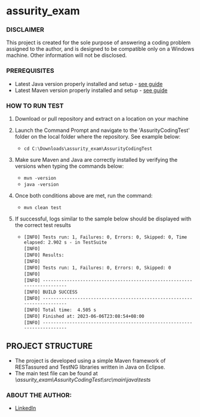 # assurity_exam

### DISCLAIMER
This project is created for the sole purpose of answering a coding problem assigned to the author, and is designed to be compatible only on a Windows machine.
Other information will not be disclosed.

### PREREQUISITES
* Latest Java version properly installed and setup - [see guide](https://phoenixnap.com/kb/install-java-windows)
* Latest Maven version properly installed and setup - [see guide](https://maven.apache.org/install.html)

### HOW TO RUN TEST
1. Download or pull repository and extract on a location on your machine
2. Launch the Command Prompt and navigate to the 'AssurityCodingTest' folder on the local folder where the repository. See example below:  
   - `cd C:\Downloads\assurity_exam\AssurityCodingTest`
3. Make sure Maven and Java are correctly installed by verifying the versions when typing the commands below:
   - `mvn -version`
   - `java -version`
4. Once both conditions above are met, run the command:
   - `mvn clean test`
5. If successful, logs similar to the sample below should be displayed with the correct test results

   - `[INFO] Tests run: 1, Failures: 0, Errors: 0, Skipped: 0, Time elapsed: 2.902 s - in TestSuite`  
`[INFO]`  
`[INFO] Results:`  
`[INFO]`  
`[INFO] Tests run: 1, Failures: 0, Errors: 0, Skipped: 0`  
`[INFO]`  
`[INFO] ------------------------------------------------------------------------`  
`[INFO] BUILD SUCCESS`  
`[INFO] ------------------------------------------------------------------------`  
`[INFO] Total time:  4.505 s`  
`[INFO] Finished at: 2023-06-06T23:08:54+08:00`  
`[INFO] ------------------------------------------------------------------------`

## PROJECT STRUCTURE
* The project is developed using a simple Maven framework of RESTassured and TestNG libraries written in Java on Eclipse.
* The main test file can be found at *\assurity_exam\AssurityCodingTest\src\main\java\tests*

### ABOUT THE AUTHOR:
* [LinkedIn](https://www.linkedin.com/in/rj-fabella-60559b92/)
